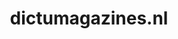 ---
layout: post
title: "dictumagazines.nl"
internal_url: "/dutchgov/dictumagazines.nl.html"
subdomains_count: 3
all_subdomains_count: 8
urls_count: 2
ssl_rank: 0
http_rank: 75
url_link: /data/dictumagazines.nl/urls.txt
all_subdomains_link: /data/dictumagazines.nl/all_subdomains.txt
subdomains_link: /data/dictumagazines.nl/subdomains.txt
categories: dutchgov
---